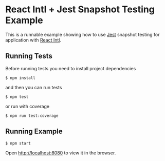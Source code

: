 # React Intl + Jest Snapshot Testing Example

This is a runnable example showing how to use [Jest](https://github.com/facebook/jest) snapshot testing for application with [React Intl](https://github.com/yahoo/react-intl).

## Running Tests

Before running tests you need to install project dependencies

```
$ npm install
```

and then you can run tests

```
$ npm test
```

or run with coverage

```
$ npm run test:coverage
```

## Running Example

```
$ npm start
```

Open [http://localhost:8080](http://localhost:8080) to view it in the browser.
